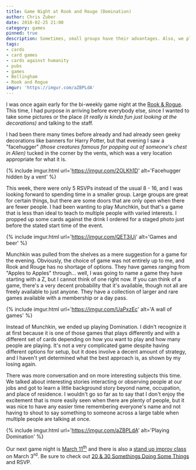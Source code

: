 ```yaml
---
title: Game Night at Rook and Rouge (Domination)
author: Chris Zuber
date: 2018-02-25 21:00
category: games
pinned: true
description: Sometimes, small groups have their advantages. Also, we played Domination.
tags:
- cards
- card games
- cards against humanity
- pubs
- games
- Bellingham
- Rook and Rogue
imgur: 'https://imgur.com/aZBPLdA'
---
```

I was once again early for the bi-weekly game night at the [Rook & Rogue](https://www.rookandrogue.com/).
This time, I had purpose in arriving before everybody else, since I wanted to
take some pictures or the place *(it really is kinda fun just looking at the decorations)*
and talking to the staff.

I had been there many times before already and had already seen geeky decorations
like banners for Harry Potter, but that evening I saw a "facehugger" *(those creatures
famous for popping out of someone's chest in Alien)* tucked in the corner by the
vents, which was a very location appropriate for what it is.

{% include imgur.html url='https://imgur.com/2OLKh1D' alt='Facehugger hidden by a vent' %}

This week, there were only 5 RSVPs instead of the usual 8 - 16, and I was looking
forward to spending time in a smaller group. Large groups are great for certain
things, but there are some doors that are only open when there are fewer people.
I had been wanting to play Munchkin, but that's a game that is less than ideal
to teach to multiple people with varied interests. I propped up some cards against
the drink I ordered for a staged photo just before the stated start time of the event.

{% include imgur.html url='https://imgur.com/QET3iUj' alt='Games and beer' %}

Munchkin was pulled from the shelves as a mere suggestion for a game for the evening.
Obviously, the choice of game was not entirely up to me, and Rook and Rouge
has no shortage of options. They have games ranging from "Apples to Apples" through...
well, I was going to name a game they have starting with a Z, but I cannot think
of one right now. If you can think of a game, there's a very decent probability
that it's available, though not all are freely available to just anyone. They
have a collection of larger and rare games available with a membership or a day pass.

{% include imgur.html url='https://imgur.com/UaPxzEc' alt='A wall of games' %}

Instead of Munchkin, we ended up playing Domination. I didn't recognize it at first
because it is one of those games that plays differently and with a different set
of cards depending on how you want to play and how many people are playing. It's
not a very complicated game despite having different options for setup, but it
does involve a decent amount of strategy, and I haven't yet determined what the
best approach is, as shown by my losing again.

There was more conversation and on more interesting subjects this time. We talked
about interesting stories interacting or observing people at our jobs and got to
learn a little background story beyond name, occupation, and place of residence.
I wouldn't go so far as to say that I don't enjoy the excitement that is more
easily seen when there are plenty of people, but it was nice to have any easier time
remembering everyone's name and not having to shout to say something to someone
across a large table when multiple people are talking at once.

{% include imgur.html url='https://imgur.com/aZBPLdA' alt='Playing Domination' %}

Our next game night is [March 11<sup>th</sup>](http://meetu.ps/e/.czxqfpyxfbpb/tszpN/d)
and there is also a [stand up improv class](https://theupfront.com/classes/drop-in/)
on March 3<sup>rd</sup>. Be sure to check out [20 & 30 Somethings Doing Some Things](https://www.meetup.com/20-30-Somethings-Doing-Some-Things)
and RSVP.
